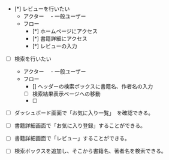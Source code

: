 - [*] レビューを行いたい
    - アクター
        　- 一般ユーザー
    - フロー
         - [*] ホームページにアクセス
         - [*] 書籍詳細にアクセス
         - [*] レビューの入力

- [ ] 検索を行いたい
    - アクター
        　- 一般ユーザー
    - フロー
        - [] ヘッダーの検索ボックスに書籍名、作者名の入力
        - [ ] 検索結果表示ページへの移動
        - [ ] 





- [ ] ダッシュボード画面で「お気に入り一覧」　を確認できる。

- [ ] 書籍詳細画面で「お気に入り登録」することができる。

- [ ] 書籍詳細画面で「レビュー」することができる。

- [ ] 検索ボックスを追加し、そこから書籍名、著者名を検索できる。